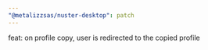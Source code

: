 ```yaml
---
"@metalizzsas/nuster-desktop": patch
---
```


feat: on profile copy, user is redirected to the copied profile
